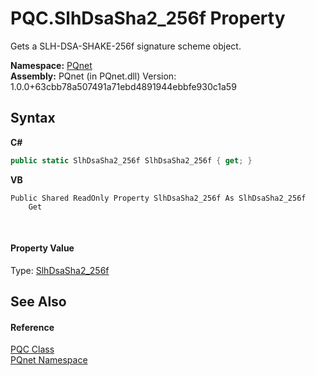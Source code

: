 # PQC.SlhDsaSha2_256f Property 
 

Gets a SLH-DSA-SHAKE-256f signature scheme object.

**Namespace:**&nbsp;<a href="fc4f881f-e121-9cf0-ed49-65bf6b5a005d">PQnet</a><br />**Assembly:**&nbsp;PQnet (in PQnet.dll) Version: 1.0.0+63cbb78a507491a71ebd4891944ebbfe930c1a59

## Syntax

**C#**<br />
``` C#
public static SlhDsaSha2_256f SlhDsaSha2_256f { get; }
```

**VB**<br />
``` VB
Public Shared ReadOnly Property SlhDsaSha2_256f As SlhDsaSha2_256f
	Get
```

<br />

#### Property Value
Type: <a href="71ba8a04-2fe3-908c-57f5-306da49efb9c">SlhDsaSha2_256f</a>

## See Also


#### Reference
<a href="80837ae2-f212-0d05-93e2-94dabbb73c7f">PQC Class</a><br /><a href="fc4f881f-e121-9cf0-ed49-65bf6b5a005d">PQnet Namespace</a><br />